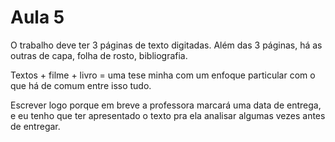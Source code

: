 Aula 5
======

O trabalho deve ter 3 páginas de texto digitadas.
Além das 3 páginas, há as outras de capa, folha de rosto, bibliografia.

Textos + filme + livro = uma tese minha com um enfoque particular com o que há de comum entre isso tudo.

Escrever logo porque em breve a professora marcará uma data de entrega, e eu tenho que ter apresentado o texto pra ela analisar algumas vezes antes de entregar.